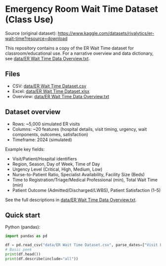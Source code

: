 # Emergency Room Wait Time Dataset (Class Use)

Source (original dataset): https://www.kaggle.com/datasets/rivalytics/er-wait-time?resource=download

This repository contains a copy of the ER Wait Time dataset for classroom/educational use. For a narrative overview and data dictionary, see [data/ER Wait Time Data Overview.txt](data/ER%20Wait%20Time%20Data%20Overview.txt).

## Files

- CSV: [data/ER Wait Time Dataset.csv](data/ER%20Wait%20Time%20Dataset.csv)
- Excel: [data/ER Wait Time Dataset.xlsx](data/ER%20Wait%20Time%20Dataset.xlsx)
- Overview: [data/ER Wait Time Data Overview.txt](data/ER%20Wait%20Time%20Data%20Overview.txt)

## Dataset overview

- Rows: ~5,000 simulated ER visits
- Columns: ~20 features (hospital details, visit timing, urgency, wait components, outcomes, satisfaction)
- Timeframe: 2024 (simulated)

Example key fields:
- Visit/Patient/Hospital identifiers
- Region, Season, Day of Week, Time of Day
- Urgency Level (Critical, High, Medium, Low)
- Nurse-to-Patient Ratio, Specialist Availability, Facility Size (Beds)
- Time to Registration/Triage/Medical Professional (min), Total Wait Time (min)
- Patient Outcome (Admitted/Discharged/LWBS), Patient Satisfaction (1–5)

See the full descriptions in [data/ER Wait Time Data Overview.txt](data/ER%20Wait%20Time%20Data%20Overview.txt).

## Quick start

Python (pandas):
```python
import pandas as pd

df = pd.read_csv("data/ER Wait Time Dataset.csv", parse_dates=["Visit Date"])
# Basic peek
print(df.head())
print(df.describe(include="all"))